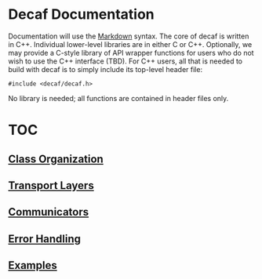 # Decaf Documentation

Documentation will use the [Markdown](http://daringfireball.net/projects/markdown/) syntax. The core of decaf is written in C++. Individual lower-level libraries are in either C or C++. Optionally, we may provide a C-style library of API wrapper functions for users who do not wish to use the C++ interface (TBD). For C++ users, all that is needed to build with decaf is to simply include its top-level header file:

```
#include <decaf/decaf.h>
```
No library is needed; all functions are contained in header files only.

# TOC

## [Class Organization](classes.md)

## [Transport Layers](transport.md)

## [Communicators](comm.md)

## [Error Handling](errors.md)

## [Examples](examples.md)
